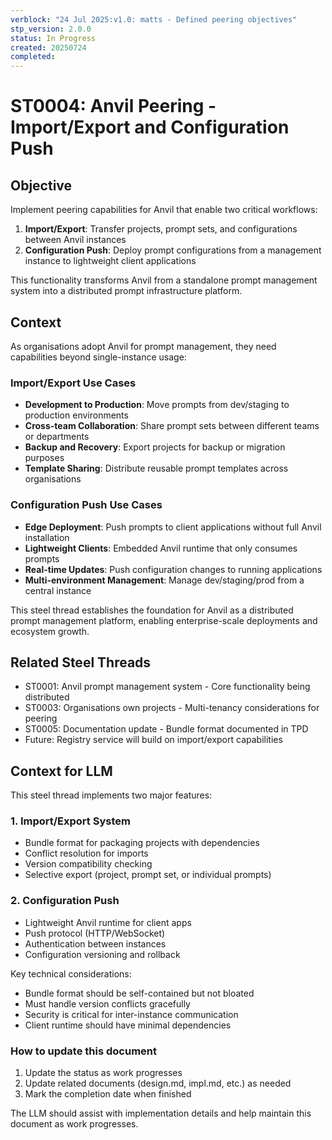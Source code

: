 ```yaml
---
verblock: "24 Jul 2025:v1.0: matts - Defined peering objectives"
stp_version: 2.0.0
status: In Progress
created: 20250724
completed: 
---
```

# ST0004: Anvil Peering - Import/Export and Configuration Push

## Objective

Implement peering capabilities for Anvil that enable two critical workflows:

1. **Import/Export**: Transfer projects, prompt sets, and configurations between Anvil instances
2. **Configuration Push**: Deploy prompt configurations from a management instance to lightweight client applications

This functionality transforms Anvil from a standalone prompt management system into a distributed prompt infrastructure platform.

## Context

As organisations adopt Anvil for prompt management, they need capabilities beyond single-instance usage:

### Import/Export Use Cases

- **Development to Production**: Move prompts from dev/staging to production environments
- **Cross-team Collaboration**: Share prompt sets between different teams or departments
- **Backup and Recovery**: Export projects for backup or migration purposes
- **Template Sharing**: Distribute reusable prompt templates across organisations

### Configuration Push Use Cases

- **Edge Deployment**: Push prompts to client applications without full Anvil installation
- **Lightweight Clients**: Embedded Anvil runtime that only consumes prompts
- **Real-time Updates**: Push configuration changes to running applications
- **Multi-environment Management**: Manage dev/staging/prod from a central instance

This steel thread establishes the foundation for Anvil as a distributed prompt management platform, enabling enterprise-scale deployments and ecosystem growth.

## Related Steel Threads

- ST0001: Anvil prompt management system - Core functionality being distributed
- ST0003: Organisations own projects - Multi-tenancy considerations for peering
- ST0005: Documentation update - Bundle format documented in TPD
- Future: Registry service will build on import/export capabilities

## Context for LLM

This steel thread implements two major features:

### 1. Import/Export System

- Bundle format for packaging projects with dependencies
- Conflict resolution for imports
- Version compatibility checking
- Selective export (project, prompt set, or individual prompts)

### 2. Configuration Push

- Lightweight Anvil runtime for client apps
- Push protocol (HTTP/WebSocket)
- Authentication between instances
- Configuration versioning and rollback

Key technical considerations:

- Bundle format should be self-contained but not bloated
- Must handle version conflicts gracefully
- Security is critical for inter-instance communication
- Client runtime should have minimal dependencies

### How to update this document

1. Update the status as work progresses
2. Update related documents (design.md, impl.md, etc.) as needed
3. Mark the completion date when finished

The LLM should assist with implementation details and help maintain this document as work progresses.
